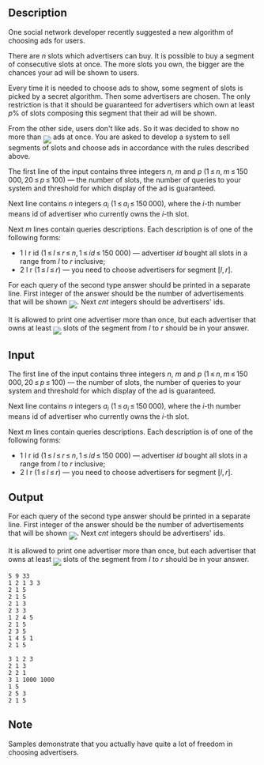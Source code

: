 ## Description

<div><p>One social network developer recently suggested a new algorithm of choosing ads for users.</p><p>There are <span class="tex-span"><i>n</i></span> slots which advertisers can buy. It is possible to buy a segment of consecutive slots at once. The more slots you own, the bigger are the chances your ad will be shown to users.</p><p>Every time it is needed to choose ads to show, some segment of slots is picked by a secret algorithm. Then some advertisers are chosen. The only restriction is that it should be guaranteed for advertisers which own at least <span class="tex-span"><i>p</i></span>% of slots composing this segment that their ad will be shown.</p><p>From the other side, users don't like ads. So it was decided to show no more than <img align="middle" class="tex-formula" src="file://Xx0Fy9mC.png" style="max-width: 100.0%;max-height: 100.0%;"> ads at once. You are asked to develop a system to sell segments of slots and choose ads in accordance with the rules described above.</p></div><div class="input-specification"><p>The first line of the input contains three integers <span class="tex-span"><i>n</i></span>, <span class="tex-span"><i>m</i></span> and <span class="tex-span"><i>p</i></span> (<span class="tex-span">1 ≤ <i>n</i>, <i>m</i> ≤ 150 000, 20 ≤ <i>p</i> ≤ 100</span>)&nbsp;— the number of slots, the number of queries to your system and threshold for which display of the ad is guaranteed.</p><p>Next line contains <span class="tex-span"><i>n</i></span> integers <span class="tex-span"><i>a</i><sub class="lower-index"><i>i</i></sub></span> (<span class="tex-span">1 ≤ <i>a</i><sub class="lower-index"><i>i</i></sub> ≤ 150 000)</span>, where the <span class="tex-span"><i>i</i></span>-th number means id of advertiser who currently owns the <span class="tex-span"><i>i</i></span>-th slot.</p><p>Next <span class="tex-span"><i>m</i></span> lines contain queries descriptions. Each description is of one of the following forms: </p><ul> <li> <span class="tex-font-style-tt">1 l r id</span> (<span class="tex-span">1 ≤ <i>l</i> ≤ <i>r</i> ≤ <i>n</i>, 1 ≤ <i>id</i> ≤ 150 000</span>)&nbsp;— advertiser <span class="tex-span"><i>id</i></span> bought all slots in a range from <span class="tex-span"><i>l</i></span> to <span class="tex-span"><i>r</i></span> inclusive; </li><li> <span class="tex-font-style-tt">2 l r</span> (<span class="tex-span">1 ≤ <i>l</i> ≤ <i>r</i></span>)&nbsp;— you need to choose advertisers for segment <span class="tex-span">[<i>l</i>, <i>r</i>]</span>. </li></ul></div><div class="output-specification"><p>For each query of the second type answer should be printed in a separate line. First integer of the answer should be the number of advertisements that will be shown <img align="middle" class="tex-formula" src="file://SayTVQxp.png" style="max-width: 100.0%;max-height: 100.0%;">. Next <span class="tex-span"><i>cnt</i></span> integers should be advertisers' ids. </p><p>It is allowed to print one advertiser more than once, but each advertiser that owns at least <img align="middle" class="tex-formula" src="file://7G2K7TZD.png" style="max-width: 100.0%;max-height: 100.0%;"> slots of the segment from <span class="tex-span"><i>l</i></span> to <span class="tex-span"><i>r</i></span> should be in your answer.</p></div>

## Input

<p>The first line of the input contains three integers <span class="tex-span"><i>n</i></span>, <span class="tex-span"><i>m</i></span> and <span class="tex-span"><i>p</i></span> (<span class="tex-span">1 ≤ <i>n</i>, <i>m</i> ≤ 150 000, 20 ≤ <i>p</i> ≤ 100</span>)&nbsp;— the number of slots, the number of queries to your system and threshold for which display of the ad is guaranteed.</p><p>Next line contains <span class="tex-span"><i>n</i></span> integers <span class="tex-span"><i>a</i><sub class="lower-index"><i>i</i></sub></span> (<span class="tex-span">1 ≤ <i>a</i><sub class="lower-index"><i>i</i></sub> ≤ 150 000)</span>, where the <span class="tex-span"><i>i</i></span>-th number means id of advertiser who currently owns the <span class="tex-span"><i>i</i></span>-th slot.</p><p>Next <span class="tex-span"><i>m</i></span> lines contain queries descriptions. Each description is of one of the following forms: </p><ul> <li> <span class="tex-font-style-tt">1 l r id</span> (<span class="tex-span">1 ≤ <i>l</i> ≤ <i>r</i> ≤ <i>n</i>, 1 ≤ <i>id</i> ≤ 150 000</span>)&nbsp;— advertiser <span class="tex-span"><i>id</i></span> bought all slots in a range from <span class="tex-span"><i>l</i></span> to <span class="tex-span"><i>r</i></span> inclusive; </li><li> <span class="tex-font-style-tt">2 l r</span> (<span class="tex-span">1 ≤ <i>l</i> ≤ <i>r</i></span>)&nbsp;— you need to choose advertisers for segment <span class="tex-span">[<i>l</i>, <i>r</i>]</span>. </li></ul>

## Output

<p>For each query of the second type answer should be printed in a separate line. First integer of the answer should be the number of advertisements that will be shown <img align="middle" class="tex-formula" src="file://SayTVQxp.png" style="max-width: 100.0%;max-height: 100.0%;">. Next <span class="tex-span"><i>cnt</i></span> integers should be advertisers' ids. </p><p>It is allowed to print one advertiser more than once, but each advertiser that owns at least <img align="middle" class="tex-formula" src="file://7G2K7TZD.png" style="max-width: 100.0%;max-height: 100.0%;"> slots of the segment from <span class="tex-span"><i>l</i></span> to <span class="tex-span"><i>r</i></span> should be in your answer.</p>





```input1
5 9 33
1 2 1 3 3
2 1 5
2 1 5
2 1 3
2 3 3
1 2 4 5
2 1 5
2 3 5
1 4 5 1
2 1 5

```




```output1
3 1 2 3
2 1 3
2 2 1
3 1 1000 1000
1 5
2 5 3
2 1 5
```



## Note

<p>Samples demonstrate that you actually have quite a lot of freedom in choosing advertisers.</p>
